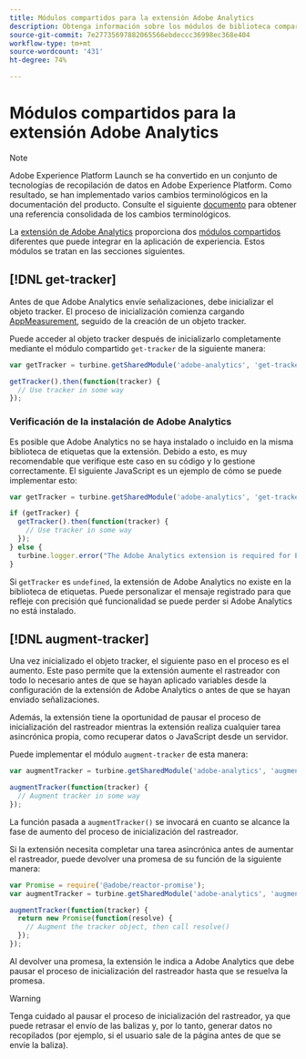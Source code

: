 ```yaml
---
title: Módulos compartidos para la extensión Adobe Analytics
description: Obtenga información sobre los módulos de biblioteca compartidos proporcionados por la extensión de etiqueta de Adobe Analytics en Adobe Experience Platform.
source-git-commit: 7e27735697882065566ebdeccc36998ec368e404
workflow-type: tm+mt
source-wordcount: '431'
ht-degree: 74%

---
```


# Módulos compartidos para la extensión Adobe Analytics

>[!NOTE]
>
>Adobe Experience Platform Launch se ha convertido en un conjunto de tecnologías de recopilación de datos en Adobe Experience Platform. Como resultado, se han implementado varios cambios terminológicos en la documentación del producto. Consulte el siguiente [documento](../../../term-updates.md) para obtener una referencia consolidada de los cambios terminológicos.

La [extensión de Adobe Analytics](./overview.md) proporciona dos [módulos compartidos](../../../extension-dev/web/shared.md) diferentes que puede integrar en la aplicación de experiencia. Estos módulos se tratan en las secciones siguientes.

## [!DNL get-tracker]

Antes de que Adobe Analytics envíe señalizaciones, debe inicializar el objeto tracker. El proceso de inicialización comienza cargando [AppMeasurement](https://experienceleague.adobe.com/docs/analytics/implementation/js/overview.html?lang=es), seguido de la creación de un objeto tracker.

Puede acceder al objeto tracker después de inicializarlo completamente mediante el módulo compartido `get-tracker` de la siguiente manera:

```js
var getTracker = turbine.getSharedModule('adobe-analytics', 'get-tracker');

getTracker().then(function(tracker) {
  // Use tracker in some way
});
```

### Verificación de la instalación de Adobe Analytics

Es posible que Adobe Analytics no se haya instalado o incluido en la misma biblioteca de etiquetas que la extensión. Debido a esto, es muy recomendable que verifique este caso en su código y lo gestione correctamente. El siguiente JavaScript es un ejemplo de cómo se puede implementar esto:

```js
var getTracker = turbine.getSharedModule('adobe-analytics', 'get-tracker');

if (getTracker) {
  getTracker().then(function(tracker) {
    // Use tracker in some way
  });
} else {
  turbine.logger.error("The Adobe Analytics extension is required for Extension XYZ to function properly.");
}
```

Si `getTracker` es `undefined`, la extensión de Adobe Analytics no existe en la biblioteca de etiquetas. Puede personalizar el mensaje registrado para que refleje con precisión qué funcionalidad se puede perder si Adobe Analytics no está instalado.


## [!DNL augment-tracker]

Una vez inicializado el objeto tracker, el siguiente paso en el proceso es el aumento. Este paso permite que la extensión aumente el rastreador con todo lo necesario antes de que se hayan aplicado variables desde la configuración de la extensión de Adobe Analytics o antes de que se hayan enviado señalizaciones.

Además, la extensión tiene la oportunidad de pausar el proceso de inicialización del rastreador mientras la extensión realiza cualquier tarea asincrónica propia, como recuperar datos o JavaScript desde un servidor.

Puede implementar el módulo `augment-tracker` de esta manera:

```js
var augmentTracker = turbine.getSharedModule('adobe-analytics', 'augment-tracker');

augmentTracker(function(tracker) {
  // Augment tracker in some way
});
```

La función pasada a `augmentTracker()` se invocará en cuanto se alcance la fase de aumento del proceso de inicialización del rastreador.

Si la extensión necesita completar una tarea asincrónica antes de aumentar el rastreador, puede devolver una promesa de su función de la siguiente manera:

```js
var Promise = require('@adobe/reactor-promise');
var augmentTracker = turbine.getSharedModule('adobe-analytics', 'augment-tracker');

augmentTracker(function(tracker) {
  return new Promise(function(resolve) {
    // Augment the tracker object, then call resolve()
  });
});
```

Al devolver una promesa, la extensión le indica a Adobe Analytics que debe pausar el proceso de inicialización del rastreador hasta que se resuelva la promesa.

>[!WARNING]
>
>Tenga cuidado al pausar el proceso de inicialización del rastreador, ya que puede retrasar el envío de las balizas y, por lo tanto, generar datos no recopilados (por ejemplo, si el usuario sale de la página antes de que se envíe la baliza).
